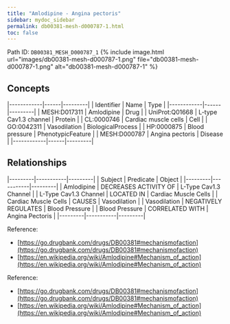```yaml
---
title: "Amlodipine - Angina pectoris"
sidebar: mydoc_sidebar
permalink: db00381-mesh-d000787-1.html
toc: false 
---
```



Path ID: `DB00381_MESH_D000787_1`
{% include image.html url="images/db00381-mesh-d000787-1.png" file="db00381-mesh-d000787-1.png" alt="db00381-mesh-d000787-1" %}

## Concepts

|------------|------|---------|
| Identifier | Name | Type    |
|------------|------|---------|
| MESH:D017311 | Amlodipine | Drug |
| UniProt:Q01668 | L-type Cav1.3 channel | Protein |
| CL:0000746 | Cardiac muscle cells | Cell |
| GO:0042311 | Vasodilation | BiologicalProcess |
| HP:0000875 | Blood pressure | PhenotypicFeature |
| MESH:D000787 | Angina pectoris | Disease |
|------------|------|---------|

## Relationships

|---------|-----------|---------|
| Subject | Predicate | Object  |
|---------|-----------|---------|
| Amlodipine | DECREASES ACTIVITY OF | L-Type Cav1.3 Channel |
| L-Type Cav1.3 Channel | LOCATED IN | Cardiac Muscle Cells |
| Cardiac Muscle Cells | CAUSES | Vasodilation |
| Vasodilation | NEGATIVELY REGULATES | Blood Pressure |
| Blood Pressure | CORRELATED WITH | Angina Pectoris |
|---------|-----------|---------|

Reference: 
  - [https://go.drugbank.com/drugs/DB00381#mechanismofaction](https://go.drugbank.com/drugs/DB00381#mechanismofaction)
  - [https://en.wikipedia.org/wiki/Amlodipine#Mechanism_of_action](https://en.wikipedia.org/wiki/Amlodipine#Mechanism_of_action)

Reference: 
  - [https://go.drugbank.com/drugs/DB00381#mechanismofaction](https://go.drugbank.com/drugs/DB00381#mechanismofaction)
  - [https://en.wikipedia.org/wiki/Amlodipine#Mechanism_of_action](https://en.wikipedia.org/wiki/Amlodipine#Mechanism_of_action)
